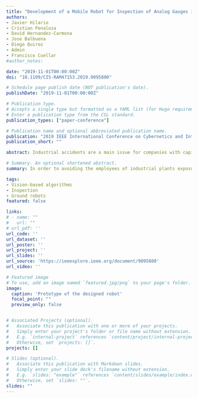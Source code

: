```yaml
---
title: "Development of a Mobile Robot for Inspection of Analog Gauges in Industrial Plants Using Computer Vision"
authors:
- Javier Hilario
- Cristian Penaloza
- David Hernandez-Carmona
- Jose Balbuena
- Diego Quiroz
- Admin
- Francisco Cuellar
#author_notes:

date: "2019-11-01T00:00:00Z"
doi: "10.1109/CIS-RAM47153.2019.9095800"

# Schedule page publish date (NOT publication's date).
publishDate: "2019-11-01T00:00:00Z"

# Publication type.
# Accepts a single type but formatted as a YAML list (for Hugo requirements).
# Enter a publication type from the CSL standard.
publication_types: ["paper-conference"]

# Publication name and optional abbreviated publication name.
publication: "2019 IEEE International Conference on Cybernetics and Intelligent Systems (CIS) and IEEE Conference on Robotics, Automation and Mechatronics (RAM)"
publication_short: ""

abstract: Industrial accidents are a main issue for companies with capital intensive infrastructure; one way to reduce this is avoiding the employees exposure to hazardous environments that affect their physical integrity and health. Inspection of gauges and manipulation of valves are important tasks that are typically performed in all industries, these industrial components are located in hard access and dangerous places, for this reason is necessary a system that can achieve this task without direct human intervention. In this paper, a teleoperated robotic system with computer vision capabilities is proposed; the robotic system is comprised by a mobile platform and a robotic arm equipped with a camera system. In addition, a vision algorithm for analog gauge measurements was tested in different gauge models and the results show that a 1% error was achieved in less than 1 second.

# Summary. An optional shortened abstract.
summary: In order to avoiding the employees of industrial plants exposure to hazardous environments that affect their physical integrity and health a teleoperated robotic system with computer vision capabilities is proposed.

tags:
- Vision-based algorithms
- Inspection
- Ground robots
featured: false

links: 
# - name: ""
#   url: ""
# url_pdf: ''
url_code: ''
url_dataset: ''
url_poster: ''
url_project: ''
url_slides: ''
url_source: 'https://ieeexplore.ieee.org/document/9095800'
url_video: ''

# Featured image
# To use, add an image named `featured.jpg/png` to your page's folder. 
image:
  caption: 'Prototype of the designed robot'
  focal_point: ""
  preview_only: false


# Associated Projects (optional).
#   Associate this publication with one or more of your projects.
#   Simply enter your project's folder or file name without extension.
#   E.g. `internal-project` references `content/project/internal-project/index.md`.
#   Otherwise, set `projects: []`.
projects: []

# Slides (optional).
#   Associate this publication with Markdown slides.
#   Simply enter your slide deck's filename without extension.
#   E.g. `slides: "example"` references `content/slides/example/index.md`.
#   Otherwise, set `slides: ""`.
slides: ""
---
```

